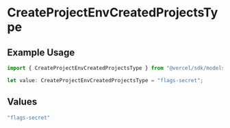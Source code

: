 # CreateProjectEnvCreatedProjectsType

## Example Usage

```typescript
import { CreateProjectEnvCreatedProjectsType } from "@vercel/sdk/models/operations/createprojectenv.js";

let value: CreateProjectEnvCreatedProjectsType = "flags-secret";
```

## Values

```typescript
"flags-secret"
```